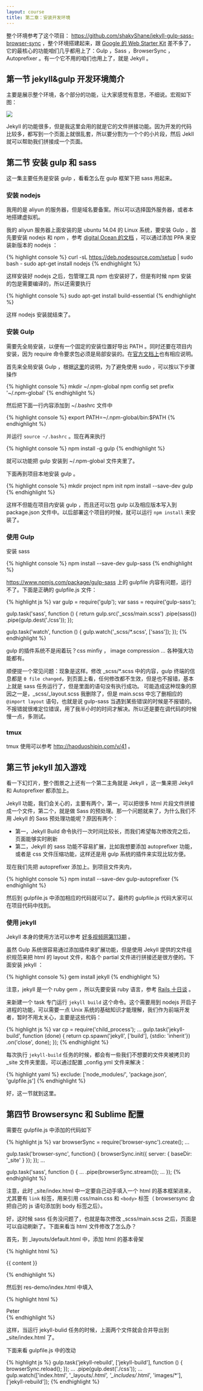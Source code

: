 ```yaml
---
layout: course
title: 第二章：安装开发环境
---
```


整个环境参考了这个项目： <https://github.com/shakyShane/jekyll-gulp-sass-browser-sync> ，整个环境搭建起来，跟 [Google 的 Web Starter Kit](https://developers.google.com/web/tools/starter-kit/) 差不多了，它的最核心的功能咱们几乎都用上了：Gulp ，Sass ，BrowserSync ，Autoprefixer 。有一个它不用的咱们也用上了，就是 Jekyll 。


## 第一节  jekyll&gulp 开发环境简介

主要是展示整个环境，各个部分的功能，让大家感觉有意思，不细说。宏观如下图：

![](images/chap2/overview.png)

Jekyll 的功能很多，但是我这里会用的就是它的文件拼接功能。因为开发的代码比较多，都写到一个页面上就很乱套，所以要分割为一个个的小片段，然后 Jekll 就可以帮助我们拼接成一个页面。




## 第二节 安装 gulp 和 sass

这一集主要任务是安装 gulp ，看看怎么在 gulp 框架下把 sass 用起来。

### 安装 nodejs

我用的是 aliyun 的服务器，但是域名要备案。所以可以选择国外服务器，或者本地搭建虚拟机。

我的 aliyun 服务器上面安装的是 ubuntu 14.04 的 Linux 系统，要安装 Gulp ，首先要安装 nodejs 和 npm ，参考 [digital Ocean 的文档](https://www.digitalocean.com/community/tutorials/how-to-install-node-js-on-an-ubuntu-14-04-server) ，可以通过添加 PPA 来安装新版本的 nodejs ：

{% highlight console %}
curl -sL https://deb.nodesource.com/setup | sudo bash -
sudo apt-get install nodejs
{% endhighlight %}

这样安装好 nodejs 之后，包管理工具 npm 也安装好了，但是有时候 npm 安装的包是需要编译的，所以还需要执行

{% highlight console %}
sudo apt-get install build-essential
{% endhighlight %}

这样 nodejs 安装就结束了。

### 安装 Gulp

需要先全局安装，以便有一个固定的安装位置好导出 PATH 。同时还要在项目内安装，因为 require 命令要求包必须是局部安装的。在[官方文档上](https://github.com/gulpjs/gulp/blob/master/docs/getting-started.md)也有相应说明。

首先来全局安装 Gulp ，根据[这里](https://docs.npmjs.com/getting-started/fixing-npm-permissions)的说明，为了避免使用 sudo ，可以按以下步骤操作

{% highlight console %}
mkdir ~/.npm-global
npm config set prefix '~/.npm-global'
{% endhighlight %}

然后把下面一行内容添加到 ~/.bashrc 文件中

{% highlight console %}
export PATH=~/.npm-global/bin:$PATH
{% endhighlight %}

并运行 `source ~/.bashrc` 。现在再来执行

{% highlight console %}
npm install -g gulp
{% endhighlight %}

就可以功能把 gulp 安装到 ~/.npm-global 文件夹里了。

下面再到项目本地安装 gulp 。

{% highlight console %}
mkdir project
npm init
npm install --save-dev gulp
{% endhighlight %}

这样不但能在项目内安装 gulp ，而且还可以包 gulp 以及相应版本写入到 package.json 文件中。以后部署这个项目的时候，就可以运行 `npm install` 来安装了。

### 使用 Gulp


安装 sass

{% highlight console %}
npm install --save-dev gulp-sass
{% endhighlight %}

<https://www.npmjs.com/package/gulp-sass> 上的 gulpfile 内容有问题，运行不了。下面是正确的 gulpfile.js 文件：

{% highlight js %}
var gulp = require('gulp');
var sass = require('gulp-sass');

gulp.task('sass', function () {
  return gulp.src('_scss/main.scss')
         .pipe(sass())
         .pipe(gulp.dest('./css'));
});

gulp.task('watch', function () {
  gulp.watch('_scss/*.scss', ['sass']);
});
{% endhighlight %}

gulp 的插件系统不是闹着玩？css minfiy ， image compression ... 各种强大功能都有。

顺便提一个常见问题：现象是这样。修改 _scss/*.scss 中的内容，gulp 终端的信息都是 `0 file changed`，到页面上看，任何修改都不生效，但是也不报错，基本上就是 sass 任务运行了，但是里面的语句没有执行成功。 可能造成这种现象的原因之一是，_scss/_layout.scss 我删除了，但是 main.scss 中忘了删相应的 `@import layout` 语句，也就是说 gulp-sass 当遇到某些错误的时候是不报错的。不报错就很难定位错误，用了我半小时的时间才解决。所以还是要在调代码的时候慢一点，多测试。


### tmux

tmux 使用可以参考 <http://haoduoshipin.com/v/41> 。

## 第三节 jekyll 加入游戏

看一下幻灯片，整个图景之上还有一个第二主角就是 Jekyll ，这一集来把 Jekyll 和 Autoprefixer 都添加上。

Jekyll 功能，我们会关心的，主要有两个，第一，可以把很多 html 片段文件拼接成一个文件，第二个，就是做 Sass 的预处理。那一个问题就来了，为什么我们不用 Jekyll 的 Sass 预处理功能呢？原因有两个：

- 第一，Jekyll Build 命令执行一次时间比较长，而我们希望每次修改完之后，页面能够实时刷新
- 第二，Jekyll 的 sass 功能不容易扩展，比如我想要添加 autoprefixer 功能，或者是 css 文件压缩功能，这样还是用 gulp 系统的插件来实现比较方便。


现在我们先把 autoprefixer 添加上。到项目文件夹内，

{% highlight console %}
npm install --save-dev gulp-autoprefixer
{% endhighlight %}


然后到 gulpfile.js 中添加相应的代码就可以了。最终的 gulpfile.js 代码大家可以在项目代码中找到。

### 使用 jekyll

Jekyll 本身的使用方法可以参考 [好多视频网第113期](http://haoduoshipin.com/v/113) 。

虽然 Gulp 系统很容易通过添加插件来扩展功能，但是使用 Jekyll 提供的文件组织规范来把 html 的 layout 文件，和各个 partial 文件进行拼接还是很方便的。下面安装 jekyll ：

{% highlight console %}
gem install jekyll
{% endhighlight %}

注意，jekyll 是一个 ruby gem ，所以先要安装 ruby 语言，参考 [ Rails 十日谈](http://www.imooc.com/learn/230) 。

来新建一个 task 专门运行 `jekyll build` 这个命令。这个需要用到 nodejs 开启子进程的功能，可以需要一点 Unix 系统的基础知识才能理解，我们作为前端开发者，暂时不用太关心，主要是这些代码：

{% highlight js %}
var cp = require('child_process');
...
gulp.task('jekyll-build', function (done) {
  return cp.spawn('jekyll', ['build'], {stdio: 'inherit'})
            .on('close', done);
});
{% endhighlight %}


每次执行 `jekyll-build` 任务的时候，都会有一些我们不想要的文件夹被拷贝的 _site 文件夹里面，可以通过配置 _config.yml 文件来解决：

{% highlight yaml %}
exclude: ['node_modules/', 'package.json', 'gulpfile.js']
{% endhighlight %}

好，这一节就到这里。


## 第四节 Browsersync 和 Sublime 配置



需要在 gulpfile.js 中添加的代码如下

{% highlight js %}
var browserSync = require('browser-sync').create();
...

gulp.task('browser-sync',  function() {
    browserSync.init({
        server: {
            baseDir: '_site'
        }
    });
});
...

gulp.task('sass', function () {
...
         .pipe(browserSync.stream());
...
});
{% endhighlight %}

注意，此时 _site/index.html 中一定要自己动手填入一个 html 的基本框架进来，尤其要有 `link` 标签，用来引用 css/main.css 和 `<body>` 标签（ browsersync 会把自己的 js 语句添加到 body 标签之后）。

好，这时候 sass 任务没问题了，也就是每次修改 _scss/main.scss 之后，页面是可以自动刷新了。下面来看当 html 文件修改了怎么办？


首先，到 _layouts/default.html 中，添加 html 的基本骨架

{% highlight html %}
<!DOCTYPE html>
<html>
<head>
  <meta charset="UTF-8">
  <title>res</title>
  <link rel="stylesheet" href="css/main.css">
</head>
<body>


{{ content }}

</body>
</html>
{% endhighlight %}

然后到 res-demo/index.html 中填入

{% highlight html %}
<div class="peter">Peter</div>
{% endhighlight %}

这样，当运行 jekyll-bulid 任务的时候，上面两个文件就会合并导出到 _site/index.html 了。

下面来看 gulpfile.js 中的改动


{% highlight js %}
gulp.task('jekyll-rebuild', ['jekyll-build'], function () {
    browserSync.reload();
});
...
         .pipe(gulp.dest('./css'));
...
    gulp.watch(['index.html', '_layouts/*.html', '_includes/*.html', 'images/*'], ['jekyll-rebuild']);
{% endhighlight %}

<!-- ### 文件组织

### 搭建开发环境

### 3000 -> 80

像 jekyll 或者是 rails s 这些都是跑在 3000 端口的，放到服务器上默认是不能访问的，解决方法是设置 reverse proxry
ref: https://github.com/sharelatex/sharelatex/wiki/Nginx-as-a-Reverse-Proxy


/etc/nginx/site-enabled/site.conf

peter@aliyun:~/jekyll-gulp-sass-browser-sync$ cat /etc/nginx/sites-enabled/jekyll.conf
server {
    listen         80;
    server_name j.haoduoshipin.com;

    location / {
        proxy_pass http://localhost:3000;
        proxy_set_header X-Forwarded-Proto $scheme;
        proxy_set_header Host $http_x_forwarded_host;
        proxy_http_version 1.1;
        proxy_set_header Upgrade $http_upgrade;
        proxy_set_header Connection "upgrade";
        proxy_set_header X-Forwarded-For $proxy_add_x_forwarded_for;
        proxy_read_timeout 3m;
        proxy_send_timeout 3m;
    }
}


` .pipe(gulp.dest('css'));`  jekyll-gulp-sass-browser-sync 项目中的这一句是必要的，没有这一句，再 执行 ‘jekyll-rebuild' task 的时候，_site/* 会被删除。而源码目录中又没有 css/ 目录，所以是不能正确生成网站的。
  -->
